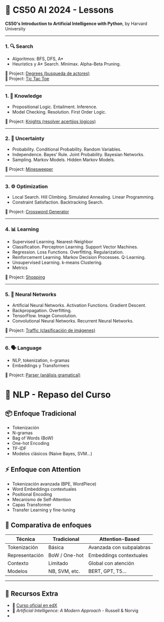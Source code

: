 # 🤖 CS50 AI 2024 - Lessons
 **CS50's Introduction to Artificial Intelligence with Python**, by Harvard University

---

### 1. 🔍 Search
- Algoritmos: BFS, DFS, A*
- Heurístics y A* Search. Minimax. Alpha-Beta Pruning.

🔗 Project: [Degrees (busqueda de actores)](./projects/1_degrees)  
🔗 Project: [Tic Tac Toe](./projects/0_tictactoe)  

---

### 1. 🧠 Knowledge
- Propositional Logic. Entailment. Inference. 
- Model Checking. Resolution. First Order Logic.

🔗 Project: [Knights (resolver acertijos lógicos)](./projects/2_knights)  

---

### 2. 🎲 Uncertainty
- Probability. Conditional Probability. Random Variables. 
- Independence. Bayes’ Rule. Joint Probability. Bayesian Networks.
- Sampling. Markov Models. Hidden Markov Models.

🔗 Project: [Minesweeper](./projects/3_minesweeper)  

---

### 3. ⚙️ Optimization
- Local Search. Hill Climbing. Simulated Annealing. Linear Programming. 
- Constraint Satisfaction. Backtracking Search.

🔗 Project: [Crossword Generator](./projects/4_crossword)  

---

### 4. 📊 Learning
- Supervised Learning. Nearest-Neighbor 
- Classification. Perceptron Learning. Support Vector Machines. 
- Regression. Loss Functions. Overfitting. Regularization. 
- Reinforcement Learning. Markov Decision Processes. Q-Learning. 
- Unsupervised Learning. k-means Clustering.
- Metrics

🔗 Project: [Shopping](./projects/5_shopping)  

---

### 5. 🧬 Neural Networks
- Artificial Neural Networks. Activation Functions. Gradient Descent. 
- Backpropagation. Overfitting. 
- TensorFlow. Image Convolution. 
- Convolutional Neural Networks. Recurrent Neural Networks.

🔗 Project: [Traffic (clasificación de imágenes)](./projects/6_traffic)  

---

### 6. 🗣️ Language
- NLP, tokenization, n-gramas
- Embeddings y Transformers

🔗 Project: [Parser (análisis gramatical)](./projects/7_parser)  


# 🧠 NLP - Repaso del Curso

## 📦 Enfoque Tradicional
- Tokenización
- N-gramas
- Bag of Words (BoW)
- One-hot Encoding
- TF-IDF
- Modelos clásicos (Naive Bayes, SVM...)

## ⚡ Enfoque con Attention
- Tokenización avanzada (BPE, WordPiece)
- Word Embeddings contextuales
- Positional Encoding
- Mecanismo de Self-Attention
- Capas Transformer
- Transfer Learning y fine-tuning

## 📌 Comparativa de enfoques
| Técnica        | Tradicional      | Attention-Based        |
|----------------|------------------|-------------------------|
| Tokenización   | Básica           | Avanzada con subpalabras |
| Representación | BoW / One-hot    | Embeddings contextuales |
| Contexto       | Limitado         | Global con atención     |
| Modelos        | NB, SVM, etc.    | BERT, GPT, T5…          |


---

## 📌 Recursos Extra

- 🔗 [Curso oficial en edX](https://cs50.harvard.edu/ai/)
- 📖 *Artificial Intelligence: A Modern Approach* - Russell & Norvig
- 
